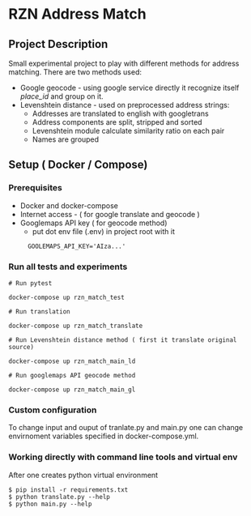 # RZN Address Match

## Project Description
Small experimental project to play with different methods for address matching.
There are two methods used:
* Google geocode - using google service directly it recognize itself *place_id* and group on it.
* Levenshtein distance - used on preprocessed address strings:
  * Addresses are translated to english with googletrans
  * Address components are split, stripped and sorted
  * Levenshtein module calculate similarity ratio on each pair
  * Names are grouped

## Setup ( Docker / Compose)
### Prerequisites
* Docker and docker-compose
* Internet access - ( for google translate and geocode )
* Googlemaps API key ( for geocode method)
  * put dot env file (.env) in project root with it
  ```commandline
    GOOLEMAPS_API_KEY='AIza...'
    ```
### 
### Run all tests and experiments
```commandline
# Run pytest 

docker-compose up rzn_match_test

# Run translation

docker-compose up rzn_match_translate

# Run Levenshtein distance method ( first it translate original source)

docker-compose up rzn_match_main_ld

# Run googlemaps API geocode method

docker-compose up rzn_match_main_gl

```
### Custom configuration
To change input and ouput of tranlate.py and main.py one can change envirnoment variables specified in docker-compose.yml.

### Working directly with command line tools and virtual env
After one creates python virtual environment

```commandline
$ pip install -r requirements.txt
$ python translate.py --help
$ python main.py --help
```


